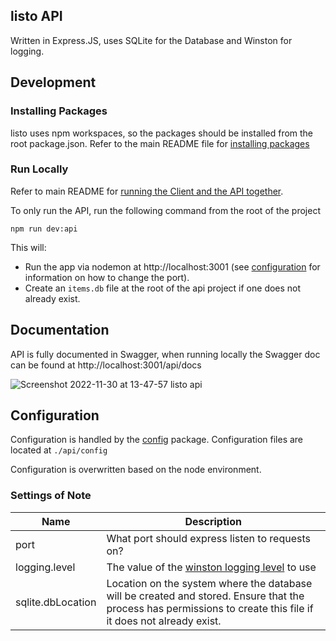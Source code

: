 ## listo API

Written in Express.JS, uses SQLite for the Database and Winston for logging. 

## Development

### Installing Packages
listo uses npm workspaces, so the packages should be installed from the root package.json. Refer to the main README file for [installing packages](https://github.com/beakerandjake/listo#install-packages)

### Run Locally
Refer to main README for [running the Client and the API together](https://github.com/beakerandjake/listo#run-locally). 

To only run the API, run the following command from the root of the project
```
npm run dev:api
```

This will:
* Run the app via nodemon at http://localhost:3001 (see [configuration](https://github.com/beakerandjake/listo/tree/main/api#configuration) for information on how to change the port).
* Create an `items.db` file at the root of the api project if one does not already exist. 

## Documentation

API is fully documented in Swagger, when running locally the Swagger doc can be found at http://localhost:3001/api/docs

![Screenshot 2022-11-30 at 13-47-57 listo api](https://user-images.githubusercontent.com/1727349/204904907-f7f45d75-d99e-42e0-ad2c-44729b0e46fb.png)

## Configuration 

Configuration is handled by the [config](https://www.npmjs.com/package/config) package. Configuration files are located at `./api/config`

Configuration is overwritten based on the node environment.

### Settings of Note
| Name      | Description |
| ----------- | ----------- |
| port      | What port should express listen to requests on?       | 
| logging.level   | The value of the [winston logging level](https://github.com/winstonjs/winston#logging-levels) to use        |
| sqlite.dbLocation | Location on the system where the database will be created and stored. Ensure that the process has permissions to create this file if it does not already exist.|
